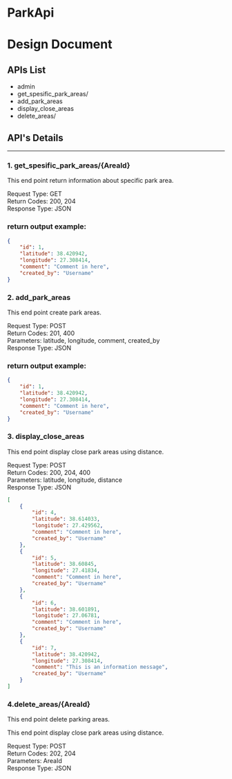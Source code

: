 # ParkApi

# Design Document

## APIs List

- admin
- get_spesific_park_areas/<pk>
- add_park_areas
- display_close_areas
- delete_areas/<pk>


## API's Details

------------
### 1. get_spesific_park_areas/{AreaId}
  
This end point return information about specific park area.
  
Request Type: GET<br>
Return Codes: 200, 204<br>
Response Type: JSON<br>

### return output example:
```json
{
    "id": 1,
    "latitude": 38.420942,
    "longitude": 27.308414,
    "comment": "Comment in here",
    "created_by": "Username"
}
```


### 2. add_park_areas

This end point create  park areas.

Request Type: POST<br>
Return Codes: 201, 400<br>
Parameters: latitude, longitude, comment, created_by<br>
Response Type: JSON<br>

### return output example:
```json
{
    "id": 1,
    "latitude": 38.420942,
    "longitude": 27.308414,
    "comment": "Comment in here",
    "created_by": "Username"
}
```

### 3. display_close_areas
This end point display close park areas using distance.

Request Type: POST<br>
Return Codes: 200, 204, 400<br>
Parameters: latitude, longitude, distance<br>
Response Type: JSON<br>

```json
[
    {
        "id": 4,
        "latitude": 38.614033,
        "longitude": 27.429562,
        "comment": "Comment in here",
        "created_by": "Username"
    },
    {
        "id": 5,
        "latitude": 38.60845,
        "longitude": 27.41834,
        "comment": "Comment in here",
        "created_by": "Username"
    },
    {
        "id": 6,
        "latitude": 38.601891,
        "longitude": 27.06781,
        "comment": "Comment in here",
        "created_by": "Username"
    },
    {
        "id": 7,
        "latitude": 38.420942,
        "longitude": 27.308414,
        "comment": "This is an information message",
        "created_by": "Username"
    }
]

```

### 4.delete_areas/{AreaId}

This end point delete parking areas.

This end point display close park areas using distance.

Request Type: POST<br>
Return Codes: 202, 204<br>
Parameters: AreaId<br>
Response Type: JSON<br>
